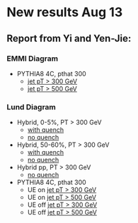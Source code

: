 # New results Aug 13

## Report from Yi and Yen-Jie:
### EMMI Diagram
   * PYTHIA8 4C, pthat 300
      * [jet pT > 300 GeV](yi-yenjie/EMMI_Pythia8_Dijet_4C_UE_Pthat300_Jet300.pdf)
      * [jet pT > 500 GeV](yi-yenjie/EMMI_Pythia8_Dijet_4C_UE_Pthat300_Jet500.pdf)

### Lund Diagram
   * Hybrid, 0-5%, PT > 300 GeV
      * [with quench](yi-yenjie/HybridLund_lhc_502_05_dijet_300_kappa0p404.pdf)
      * [no quench](yi-yenjie/HybridLund_lhc_502_05_dijet_300_noquench.pdf)
   * Hybrid, 50-60%, PT > 300 GeV
      * [with quench](yi-yenjie/HybridLund_lhc_502_5060_dijet_300_kappa0p404.pdf)
      * [no quench](yi-yenjie/HybridLund_lhc_502_5060_dijet_300_noquench.pdf)
   * Hybrid pp, PT > 300 GeV
      * [no quench](yi-yenjie/HybridLund_lhc_502_pp_dijet_300_kappa0p404_ManualRun.pdf)
   * PYTHIA8 4C, pthat 300
      * UE on [jet pT > 300 GeV](yi-yenjie/Lund_Pythia_pthat300_s5.02TeV_UEon_Tune4C_jetPt300.pdf)
      * UE on [jet pT > 500 GeV](yi-yenjie/Lund_Pythia_pthat300_s5.02TeV_UEon_Tune4C_jetPt500.pdf)
      * UE off [jet pT > 300 GeV](yi-yenjie/Lund_Pythia_pthat300_s5.02TeV_UEoff_Tune4C_jetPt300.pdf)
      * UE off [jet pT > 500 GeV](yi-yenjie/Lund_Pythia_pthat300_s5.02TeV_UEoff_Tune4C_jetPt500.pdf)
